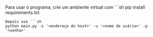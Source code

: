 Para usar o programa, crie um ambiente virtual com ```sh 
pip install requirements.txt
```.
Depois use ```sh
python main.py -s '<endereço do host>' -u '<nome de usário>' -p '<senha>'
```
